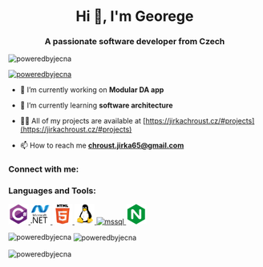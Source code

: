 <h1 align="center">Hi 👋, I'm Georege</h1>
<h3 align="center">A passionate software developer from Czech</h3>

<p align="left"> <img src="https://komarev.com/ghpvc/?username=poweredbyjecna&label=Profile%20views&color=0e75b6&style=flat" alt="poweredbyjecna" /> </p>

<p align="left"> <a href="https://github.com/ryo-ma/github-profile-trophy"><img src="https://github-profile-trophy.vercel.app/?username=poweredbyjecna" alt="poweredbyjecna" /></a> </p>

- 🔭 I’m currently working on **Modular DA app**

- 🌱 I’m currently learning **software architecture**

- 👨‍💻 All of my projects are available at [https://jirkachroust.cz/#projects](https://jirkachroust.cz/#projects)

- 📫 How to reach me **chroust.jirka65@gmail.com**

<h3 align="left">Connect with me:</h3>
<p align="left">
</p>

<h3 align="left">Languages and Tools:</h3>
<p align="left"> <a href="https://www.w3schools.com/cs/" target="_blank" rel="noreferrer"> <img src="https://raw.githubusercontent.com/devicons/devicon/master/icons/csharp/csharp-original.svg" alt="csharp" width="40" height="40"/> </a> <a href="https://dotnet.microsoft.com/" target="_blank" rel="noreferrer"> <img src="https://raw.githubusercontent.com/devicons/devicon/master/icons/dot-net/dot-net-original-wordmark.svg" alt="dotnet" width="40" height="40"/> </a> <a href="https://www.w3.org/html/" target="_blank" rel="noreferrer"> <img src="https://raw.githubusercontent.com/devicons/devicon/master/icons/html5/html5-original-wordmark.svg" alt="html5" width="40" height="40"/> </a> <a href="https://www.linux.org/" target="_blank" rel="noreferrer"> <img src="https://raw.githubusercontent.com/devicons/devicon/master/icons/linux/linux-original.svg" alt="linux" width="40" height="40"/> </a> <a href="https://www.microsoft.com/en-us/sql-server" target="_blank" rel="noreferrer"> <img src="https://www.svgrepo.com/show/303229/microsoft-sql-server-logo.svg" alt="mssql" width="40" height="40"/> </a> <a href="https://www.nginx.com" target="_blank" rel="noreferrer"> <img src="https://raw.githubusercontent.com/devicons/devicon/master/icons/nginx/nginx-original.svg" alt="nginx" width="40" height="40"/> </a> </p>

<p><img align="left" src="https://github-readme-stats.vercel.app/api/top-langs?username=poweredbyjecna&show_icons=true&locale=en&layout=compact" alt="poweredbyjecna" /></p>

<p>&nbsp;<img align="center" src="https://github-readme-stats.vercel.app/api?username=poweredbyjecna&show_icons=true&locale=en" alt="poweredbyjecna" /></p>

<p><img align="center" src="https://github-readme-streak-stats.herokuapp.com/?user=poweredbyjecna&" alt="poweredbyjecna" /></p>


